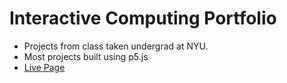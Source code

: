 # Interactive Computing Portfolio
- Projects from class taken undergrad at NYU.
- Most projects built using p5.js
- [Live Page](http://i6.cims.nyu.edu/~ijs253/interactive/)
